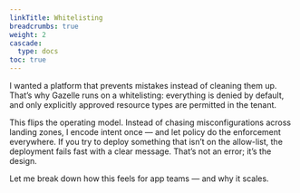 ```yaml
---
linkTitle: Whitelisting
breadcrumbs: true
weight: 2
cascade:
  type: docs
toc: true
---
```


I wanted a platform that prevents mistakes instead of cleaning them up. That’s why Gazelle runs on a whitelisting: everything is denied by default, and only explicitly approved resource types are permitted in the tenant.

This flips the operating model. Instead of chasing misconfigurations across landing zones, I encode intent once — and let policy do the enforcement everywhere. If you try to deploy something that isn’t on the allow-list, the deployment fails fast with a clear message. That’s not an error; it’s the design.

Let me break down how this feels for app teams — and why it scales.




